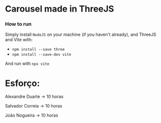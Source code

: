# Carousel made in ThreeJS

### How to run

Simply install `NodeJS` on your machine (if you haven't already), and ThreeJS and Vite with:
 - `npm install --save three`
 - `npm install --save-dev vite`

And run with `npx vite`

# Esforço:
Alexandre Duarte -> 10 horas

Salvador Correia -> 10 horas

João Nogueira    -> 10 horas
